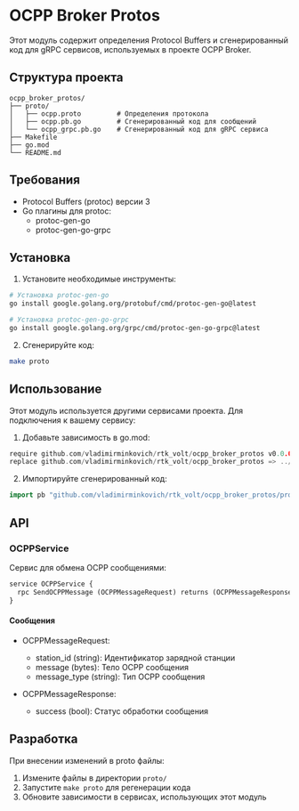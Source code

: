 # OCPP Broker Protos

Этот модуль содержит определения Protocol Buffers и сгенерированный код для gRPC сервисов, используемых в проекте OCPP Broker.

## Структура проекта

```
ocpp_broker_protos/
├── proto/
│   ├── ocpp.proto         # Определения протокола
│   ├── ocpp.pb.go         # Сгенерированный код для сообщений
│   └── ocpp_grpc.pb.go    # Сгенерированный код для gRPC сервиса
├── Makefile
├── go.mod
└── README.md
```

## Требования

- Protocol Buffers (protoc) версии 3
- Go плагины для protoc:
  - protoc-gen-go
  - protoc-gen-go-grpc

## Установка

1. Установите необходимые инструменты:
```bash
# Установка protoc-gen-go
go install google.golang.org/protobuf/cmd/protoc-gen-go@latest

# Установка protoc-gen-go-grpc
go install google.golang.org/grpc/cmd/protoc-gen-go-grpc@latest
```

2. Сгенерируйте код:
```bash
make proto
```

## Использование

Этот модуль используется другими сервисами проекта. Для подключения к вашему сервису:

1. Добавьте зависимость в go.mod:
```go
require github.com/vladimirminkovich/rtk_volt/ocpp_broker_protos v0.0.0
replace github.com/vladimirminkovich/rtk_volt/ocpp_broker_protos => ../ocpp_broker_protos
```

2. Импортируйте сгенерированный код:
```go
import pb "github.com/vladimirminkovich/rtk_volt/ocpp_broker_protos/proto"
```

## API

### OCPPService

Сервис для обмена OCPP сообщениями:

```protobuf
service OCPPService {
  rpc SendOCPPMessage (OCPPMessageRequest) returns (OCPPMessageResponse) {}
}
```

#### Сообщения

- OCPPMessageRequest:
  - station_id (string): Идентификатор зарядной станции
  - message (bytes): Тело OCPP сообщения
  - message_type (string): Тип OCPP сообщения

- OCPPMessageResponse:
  - success (bool): Статус обработки сообщения

## Разработка

При внесении изменений в proto файлы:

1. Измените файлы в директории `proto/`
2. Запустите `make proto` для регенерации кода
3. Обновите зависимости в сервисах, использующих этот модуль 